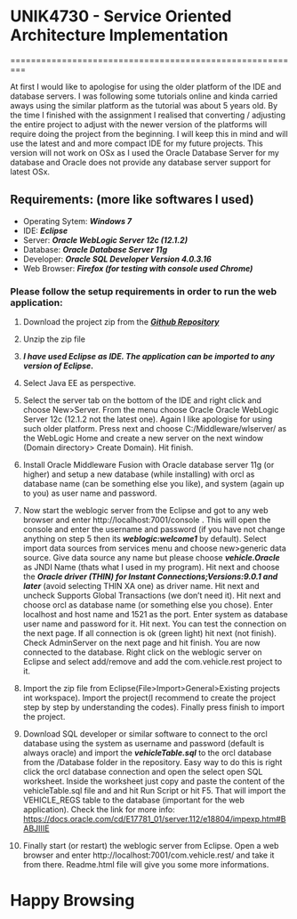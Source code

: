 # UNIK4730 - Service Oriented Architecture Implementation #
=========================================================

At first I would like to apologise for using the older platform of the IDE and database servers. I was following some tutorials online and kinda carried aways using the similar platform as the tutorial was about 5 years old. By the time I finished with the assignment I realised that converting / adjusting the entire project to adjust with the newer version of the platforms will require doing the project from the beginning. I will keep this in mind and will use the latest and and more compact IDE for my future projects. This version will not work on OSx as I used the Oracle Database Server for my database and Oracle does not provide any database server support for latest OSx. 

## Requirements: (more like softwares I used) ##
* Operating Sytem: ___Windows 7___
* IDE: ___Eclipse___
* Server: ___Oracle WebLogic Server 12c (12.1.2)___
* Database: ___Oracle Database Server 11g___
* Developer: ___Oracle SQL Developer Version 4.0.3.16___
* Web Browser: ___Firefox (for testing with console used Chrome)___

### Please follow the setup requirements in order to run the web application: ###

1. Download the project zip from the ___[Github Repository](https://github.com/samiulsaki/unik4730.git)___

2. Unzip the zip file

3. ___I have used Eclipse as IDE. The application can be imported to any version of Eclipse.___

4. Select Java EE as perspective.

5. Select the server tab on the bottom of the IDE and right click and choose New>Server. From the menu choose Oracle Oracle WebLogic Server 12c (12.1.2 not the latest one). Again I like apologise for using such older platform. Press next and choose C:/Middleware/wlserver/ as the WebLogic Home and create a new server on the next window (Domain directory> Create Domain). Hit finish.

6. Install Oracle Middleware Fusion with Oracle database server 11g (or higher) and setup a new database (while installing) with orcl as database name (can be something else you like), and system (again up to you) as user name and password.

7. Now start the weblogic server from the Eclipse and got to any web browser and enter http://localhost:7001/console . This will open the console and enter the username and password (if you have not change anything on step 5 then its ___weblogic:welcome1___ by default). Select import data sources from services menu and choose new>generic data source. Give data source any name but please choose ___vehicle.Oracle___ as JNDI Name (thats what I used in my program). Hit next and choose the ___Oracle driver (THIN) for Instant Connections;Versions:9.0.1 and later___ (avoid selecting THIN XA one) as driver name. Hit next and uncheck Supports Global Transactions (we don’t need it). Hit next and choose orcl as database name (or something else you chose). Enter localhost and host name and 1521 as the port. Enter system as database user name and password for it. Hit next. You can test the connection on the next page. If all connection is ok (green light) hit next (not finish). Check AdminServer on the next page and hit finish. You are now connected to the database.
Right click on the weblogic server on Eclipse and select add/remove and add the com.vehicle.rest project to it.

8. Import the zip file from Eclipse(File>Import>General>Existing projects int workspace). Import the project(I recommend to create the project step by step by understanding the codes). Finally press finish to import the project. 

9. Download SQL developer or similar software to connect to the orcl database using the system as username and password (default is always oracle) and import the ___vehicleTable.sql___ to the orcl database from the /Database folder in the repository. Easy way to do this is right click the orcl database connection and open the select open SQL worksheet. Inside the worksheet just copy and paste the content of the vehicleTable.sql file and  and hit Run Script or hit F5. That will import the VEHICLE_REGS table to the database (important for the web application). Check the link for more info: https://docs.oracle.com/cd/E17781_01/server.112/e18804/impexp.htm#BABJIIIE

10. Finally start (or restart) the weblogic server from Eclipse. Open a web browser and enter http://localhost:7001/com.vehicle.rest/ and take it from there. Readme.html file will give you some more informations.

# Happy Browsing #
